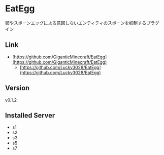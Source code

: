 # EatEgg

卵やスポーンエッグによる意図しないエンティティのスポーンを抑制するプラグイン

## Link

- [https://github.com/GiganticMinecraft/EatEgg](https://github.com/GiganticMinecraft/EatEgg)
  - [https://github.com/Lucky3028/EatEgg](https://github.com/Lucky3028/EatEgg)

## Version

v0.1.2

## Installed Server

- s1
- s2
- s3
- s5
- s7
